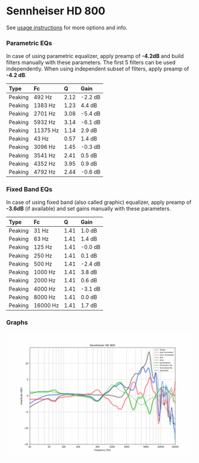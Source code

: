 # Sennheiser HD 800
See [usage instructions](https://github.com/jaakkopasanen/AutoEq#usage) for more options and info.

### Parametric EQs
In case of using parametric equalizer, apply preamp of **-4.2dB** and build filters manually
with these parameters. The first 5 filters can be used independently.
When using independent subset of filters, apply preamp of **-4.2 dB**.

| Type    | Fc       |    Q | Gain    |
|:--------|:---------|:-----|:--------|
| Peaking | 492 Hz   | 2.12 | -2.2 dB |
| Peaking | 1383 Hz  | 1.23 | 4.4 dB  |
| Peaking | 2701 Hz  | 3.08 | -5.4 dB |
| Peaking | 5932 Hz  | 3.14 | -6.1 dB |
| Peaking | 11375 Hz | 1.14 | 2.9 dB  |
| Peaking | 43 Hz    | 0.57 | 1.4 dB  |
| Peaking | 3096 Hz  | 1.45 | -0.3 dB |
| Peaking | 3541 Hz  | 2.41 | 0.5 dB  |
| Peaking | 4352 Hz  | 3.95 | 0.9 dB  |
| Peaking | 4792 Hz  | 2.44 | -0.6 dB |

### Fixed Band EQs
In case of using fixed band (also called graphic) equalizer, apply preamp of **-3.6dB**
(if available) and set gains manually with these parameters.

| Type    | Fc       |    Q | Gain    |
|:--------|:---------|:-----|:--------|
| Peaking | 31 Hz    | 1.41 | 1.0 dB  |
| Peaking | 63 Hz    | 1.41 | 1.4 dB  |
| Peaking | 125 Hz   | 1.41 | -0.0 dB |
| Peaking | 250 Hz   | 1.41 | 0.1 dB  |
| Peaking | 500 Hz   | 1.41 | -2.4 dB |
| Peaking | 1000 Hz  | 1.41 | 3.8 dB  |
| Peaking | 2000 Hz  | 1.41 | 0.6 dB  |
| Peaking | 4000 Hz  | 1.41 | -3.1 dB |
| Peaking | 8000 Hz  | 1.41 | 0.0 dB  |
| Peaking | 16000 Hz | 1.41 | 1.7 dB  |

### Graphs
![](./Sennheiser%20HD%20800.png)